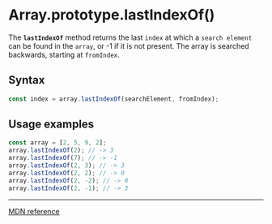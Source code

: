 # Array.prototype.lastIndexOf()

The **`lastIndexOf`** method returns the last `index` at which a `search element` can be found in the `array`, or -1 if it is not present.
The array is searched backwards, starting at `fromIndex`.

## Syntax

```js
const index = array.lastIndexOf(searchElement, fromIndex);
```

## Usage examples

```js
const array = [2, 5, 9, 2];
array.lastIndexOf(2); // -> 3
array.lastIndexOf(7); // -> -1
array.lastIndexOf(2, 3); // -> 3
array.lastIndexOf(2, 2); // -> 0
array.lastIndexOf(2, -2); // -> 0
array.lastIndexOf(2, -1); // -> 3
```

---

[MDN reference](https://developer.mozilla.org/en-US/docs/Web/JavaScript/Reference/Global_Objects/Array/lastIndexOf)
